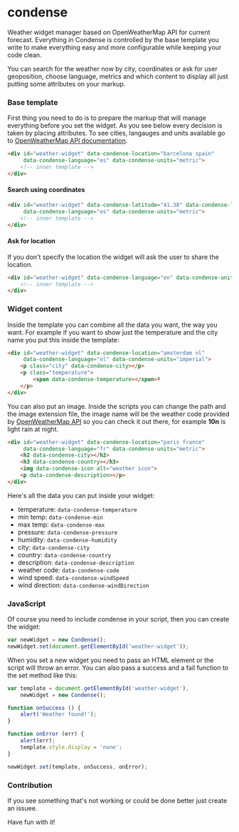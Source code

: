 condense
========

Weather widget manager based on OpenWeatherMap API for current forecast. Everything in Condense is controlled by the base template you write to make everything easy and more configurable while keeping your code clean.

You can search for the weather now by city, coordinates or ask for user geoposition, choose language, metrics and which content to display all just putting some attributes on your markup.


### Base template

First thing you need to do is to prepare the markup that will manage everything before you set the widget. As you see below every decision is taken by placing attributes. To see cities, langauges and units available go to <a href="www.openweathermap.org/api" target="_blank">OpenWeatherMap API documentation</a>.

```html
<div id="weather-widget" data-condense-location="barcelona spain"
     data-condense-language="es" data-condense-units="metric">
    <!-- inner template -->
</div>
```

#### Search using coordinates

```html
<div id="weather-widget" data-condense-latitude="41.38" data-condense-longitude="2.17"
     data-condense-language="es" data-condense-units="metric">
    <!-- inner template -->
</div>
```

#### Ask for location

If you don't specify the location the widget will ask the user to share the location.

```html
<div id="weather-widget" data-condense-language="en" data-condense-units="imperial">
    <!-- inner template -->
</div>
```


### Widget content

Inside the template you can combine all the data you want, the way you want. For example if you want to show just the temperature and the city name you put this inside the template:

```html
<div id="weather-widget" data-condense-location="amsterdam nl"
     data-condense-language="nl" data-condense-units="imperial">
    <p class="city" data-condense-city></p>
    <p class="temperature">
        <span data-condense-temperature></span>º
    </p>
</div>
```

You can also put an image. Inside the scripts you can change the path and the image extension file, the image name will be the weather code provided by <a href="www.openweathermap.org/api" target="_blank">OpenWeatherMap API</a> so you can check it out there, for example **10n** is light rain at night.

```html
<div id="weather-widget" data-condense-location="paris france"
     data-condense-language="fr" data-condense-units="metric">
    <h2 data-condense-city></h2>
    <h3 data-condense-country></h3>
    <img data-condense-icon alt="weather icon">
    <p data-condense-description></p>
</div>
```

Here's all the data you can put inside your widget:

- temperature: ```data-condense-temperature```
- min temp: ```data-condense-min```
- max temp: ```data-condense-max```
- pressure: ```data-condense-pressure```
- humidity: ```data-condense-humidity```
- city: ```data-condense-city```
- country: ```data-condense-country```
- description: ```data-condense-description```
- weather code: ```data-condense-code```
- wind speed: ```data-condense-windSpeed```
- wind direction: ```data-condense-windDirection```


### JavaScript

Of course you need to include condense in your script, then you can create the widget:

```js
var newWidget = new Condense();
newWidget.set(document.getElementById('weather-widget'));
```

When you set a new widget you need to pass an HTML element or the script will throw an error. You can also pass a success and a fail function to the set method like this:

```js
var template = document.getElementById('weather-widget'),
    newWidget = new Condense();

function onSuccess () {
    alert('Weather found!');
}

function onError (err) {
    alert(err);
    template.style.display = 'none';
}

newWidget.set(template, onSuccess, onError);
```

### Contribution

If you see something that's not working or could be done better just create an issuee.

Have fun with it!


